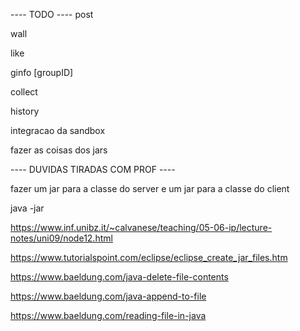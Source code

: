 ---- TODO ----
post <photo>

wall <nPhotos>

like <photoID>

ginfo [groupID]

collect <groupID>
 
history <groupID>

integracao da sandbox

fazer as coisas dos jars

---- DUVIDAS TIRADAS COM PROF ----

fazer um jar para a classe do server e um jar para a classe do client

java -jar <nomeDoJar>

https://www.inf.unibz.it/~calvanese/teaching/05-06-ip/lecture-notes/uni09/node12.html

https://www.tutorialspoint.com/eclipse/eclipse_create_jar_files.htm

https://www.baeldung.com/java-delete-file-contents

https://www.baeldung.com/java-append-to-file

https://www.baeldung.com/reading-file-in-java